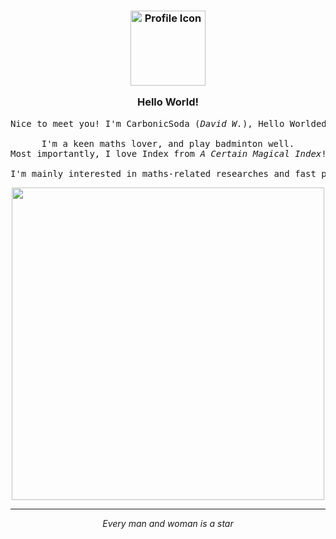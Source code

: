 <h3 align="center">
	<img src="https://avatars.githubusercontent.com/u/156987370" width="120" alt="Profile Icon" />
	<p></p>
	Hello World!
</h3>

<pre align="center">
Nice to meet you! I'm CarbonicSoda (<i>David W.</i>), Hello Worlded 02/08/2008.
	
I'm a keen maths lover, and play badminton well.
Most importantly, I love Index from <i>A Certain Magical Index</i>!
	
I'm mainly interested in maths-related researches and fast prototyping.
</pre>

<div align="center">
  <img width="500" src="https://github-readme-stats.vercel.app/api?username=CarbonicSoda&hide=stars,prs,issues,contribs&hide_title=true&hide_rank=true&include_all_commits=true&theme=transparent&hide_border=true&show_icons=true&disable_animations=true&text_bold=false&text_color=4DA6FF&icon_color=4DA6FF" />
</div>

---
<p align="center"><i>Every man and woman is a star</i></p>
